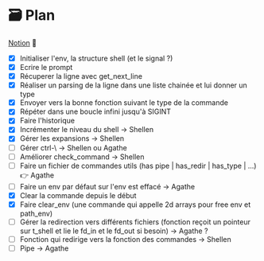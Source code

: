 # 🗃️ Plan

[Notion](https://agatocherry.notion.site/Minishell-d9d2a462a1384b26ae9491338da6e053) 📌

- [x] Initialiser l'env, la structure shell (et le signal ?)
- [x] Ecrire le prompt
- [x] Récuperer la ligne avec get_next_line
- [x] Réaliser un parsing de la ligne dans une liste chainée et lui donner un type
- [x] Envoyer vers la bonne fonction suivant le type de la commande
- [x] Répéter dans une boucle infini jusqu'à SIGINT
- [x] Faire l'historique
- [x] Incrémenter le niveau du shell -> Shellen
- [x] Gérer les expansions -> Shellen
- [ ] Gérer ctrl-\ -> Shellen ou Agathe
- [ ] Améliorer check_command -> Shellen
- [ ] Faire un fichier de commandes utils (has pipe | has_redir | has_type | ...) 👉 Agathe
- [ ] Faire un env par défaut sur l'env est effacé -> Agathe
- [x] Clear la commande depuis le début
- [x] Faire clear_env (une commande qui appelle 2d arrays pour free env et path_env)
- [ ] Gérer la redirection vers différents fichiers (fonction reçoit un pointeur sur t_shell et lie le fd_in et le fd_out si besoin) -> Agathe ?
- [ ] Fonction qui redirige vers la fonction des commandes -> Shellen
- [ ] Pipe -> Agathe
